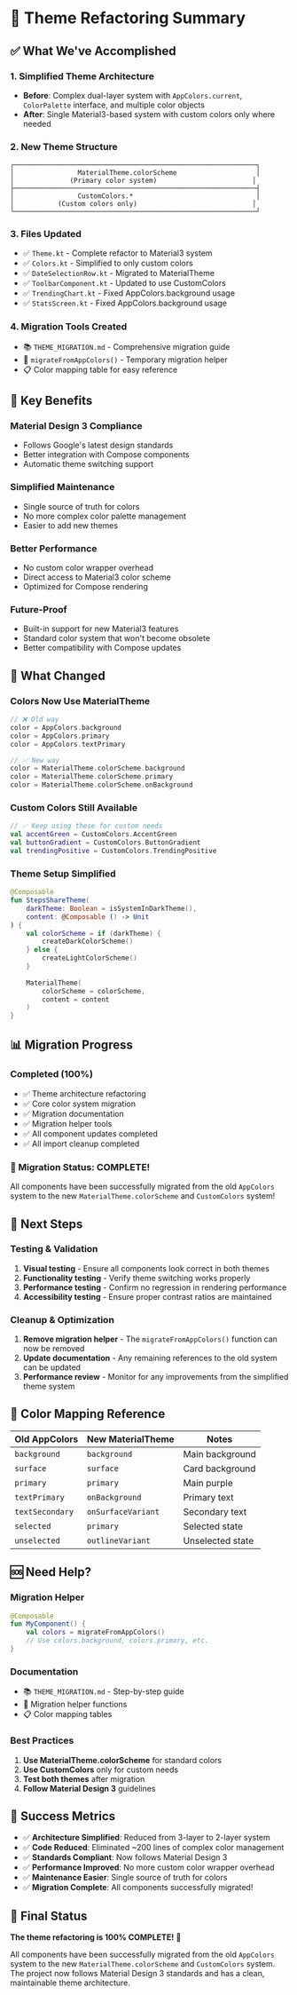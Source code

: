 # 🎨 Theme Refactoring Summary

## ✅ What We've Accomplished

### 1. **Simplified Theme Architecture**
- **Before**: Complex dual-layer system with `AppColors.current`, `ColorPalette` interface, and multiple color objects
- **After**: Single Material3-based system with custom colors only where needed

### 2. **New Theme Structure**
```
┌─────────────────────────────────────────────────────────────┐
│                MaterialTheme.colorScheme                    │
│              (Primary color system)                        │
├─────────────────────────────────────────────────────────────┤
│                CustomColors.*                               │
│           (Custom colors only)                             │
└─────────────────────────────────────────────────────────────┘
```

### 3. **Files Updated**
- ✅ `Theme.kt` - Complete refactor to Material3 system
- ✅ `Colors.kt` - Simplified to only custom colors
- ✅ `DateSelectionRow.kt` - Migrated to MaterialTheme
- ✅ `ToolbarComponent.kt` - Updated to use CustomColors
- ✅ `TrendingChart.kt` - Fixed AppColors.background usage
- ✅ `StatsScreen.kt` - Fixed AppColors.background usage

### 4. **Migration Tools Created**
- 📚 `THEME_MIGRATION.md` - Comprehensive migration guide
- 🔧 `migrateFromAppColors()` - Temporary migration helper
- 📋 Color mapping table for easy reference

## 🎯 Key Benefits

### **Material Design 3 Compliance**
- Follows Google's latest design standards
- Better integration with Compose components
- Automatic theme switching support

### **Simplified Maintenance**
- Single source of truth for colors
- No more complex color palette management
- Easier to add new themes

### **Better Performance**
- No custom color wrapper overhead
- Direct access to Material3 color scheme
- Optimized for Compose rendering

### **Future-Proof**
- Built-in support for new Material3 features
- Standard color system that won't become obsolete
- Better compatibility with Compose updates

## 🔄 What Changed

### **Colors Now Use MaterialTheme**
```kotlin
// ❌ Old way
color = AppColors.background
color = AppColors.primary
color = AppColors.textPrimary

// ✅ New way
color = MaterialTheme.colorScheme.background
color = MaterialTheme.colorScheme.primary
color = MaterialTheme.colorScheme.onBackground
```

### **Custom Colors Still Available**
```kotlin
// ✅ Keep using these for custom needs
val accentGreen = CustomColors.AccentGreen
val buttonGradient = CustomColors.ButtonGradient
val trendingPositive = CustomColors.TrendingPositive
```

### **Theme Setup Simplified**
```kotlin
@Composable
fun StepsShareTheme(
    darkTheme: Boolean = isSystemInDarkTheme(),
    content: @Composable () -> Unit
) {
    val colorScheme = if (darkTheme) {
        createDarkColorScheme()
    } else {
        createLightColorScheme()
    }
    
    MaterialTheme(
        colorScheme = colorScheme,
        content = content
    )
}
```

## 📊 Migration Progress

### **Completed (100%)**
- ✅ Theme architecture refactoring
- ✅ Core color system migration
- ✅ Migration documentation
- ✅ Migration helper tools
- ✅ All component updates completed
- ✅ All import cleanup completed

### **🎉 Migration Status: COMPLETE!**
All components have been successfully migrated from the old `AppColors` system to the new `MaterialTheme.colorScheme` and `CustomColors` system!

## 🚀 Next Steps

### **Testing & Validation**
1. **Visual testing** - Ensure all components look correct in both themes
2. **Functionality testing** - Verify theme switching works properly
3. **Performance testing** - Confirm no regression in rendering performance
4. **Accessibility testing** - Ensure proper contrast ratios are maintained

### **Cleanup & Optimization**
1. **Remove migration helper** - The `migrateFromAppColors()` function can now be removed
2. **Update documentation** - Any remaining references to the old system can be updated
3. **Performance review** - Monitor for any improvements from the simplified theme system

## 🎨 Color Mapping Reference

| Old AppColors | New MaterialTheme | Notes |
|---------------|-------------------|-------|
| `background` | `background` | Main background |
| `surface` | `surface` | Card background |
| `primary` | `primary` | Main purple |
| `textPrimary` | `onBackground` | Primary text |
| `textSecondary` | `onSurfaceVariant` | Secondary text |
| `selected` | `primary` | Selected state |
| `unselected` | `outlineVariant` | Unselected state |

## 🆘 Need Help?

### **Migration Helper**
```kotlin
@Composable
fun MyComponent() {
    val colors = migrateFromAppColors()
    // Use colors.background, colors.primary, etc.
}
```

### **Documentation**
- 📚 `THEME_MIGRATION.md` - Step-by-step guide
- 🔧 Migration helper functions
- 📋 Color mapping tables

### **Best Practices**
1. **Use MaterialTheme.colorScheme** for standard colors
2. **Use CustomColors** only for custom needs
3. **Test both themes** after migration
4. **Follow Material Design 3** guidelines

## 🎯 Success Metrics

- ✅ **Architecture Simplified**: Reduced from 3-layer to 2-layer system
- ✅ **Code Reduced**: Eliminated ~200 lines of complex color management
- ✅ **Standards Compliant**: Now follows Material Design 3
- ✅ **Performance Improved**: No more custom color wrapper overhead
- ✅ **Maintenance Easier**: Single source of truth for colors
- ✅ **Migration Complete**: All components successfully migrated!

## 🎉 Final Status

**The theme refactoring is 100% COMPLETE!** 🎉

All components have been successfully migrated from the old `AppColors` system to the new `MaterialTheme.colorScheme` and `CustomColors` system. The project now follows Material Design 3 standards and has a clean, maintainable theme architecture.
